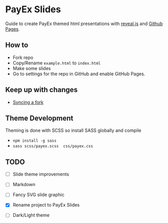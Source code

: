 # PayEx Slides
Guide to create PayEx themed html presentations with [reveal.js](https://github.com/hakimel/reveal.js) and [Github Pages](https://pages.github.com/).

## How to
-  Fork repo
-  Copy/Rename `example.html` to `index.html`
-  Make some slides
-  Go to settings for the repo in GitHub and enable GitHub Pages.

## Keep up with changes
- [Syncing a fork](https://help.github.com/articles/syncing-a-fork/)

## Theme Development
Theming is done with SCSS so install SASS globally and compile
- `npm install -g sass`
- `sass scss/payex.scss  css/payex.css`

## TODO
- [ ] Slide theme improvements
- [ ] Markdown
- [ ] Fancy SVG slide graphic
- [x] Rename project to PayEx Slides 
- [ ] Dark/Light theme
  